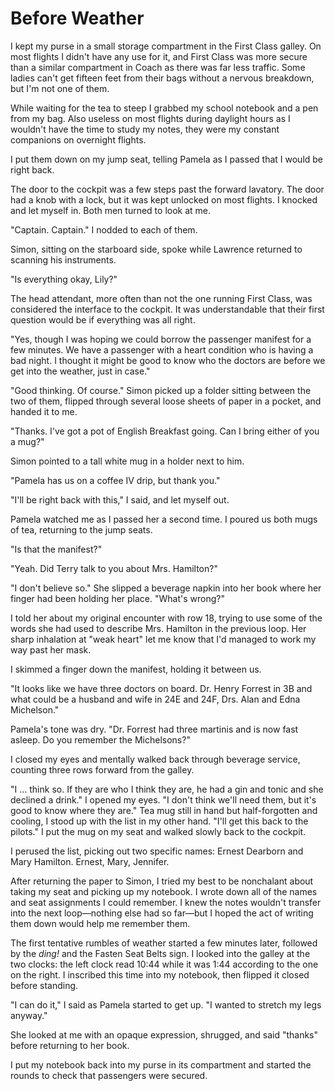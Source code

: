# Before Weather

I kept my purse in a small storage compartment in the First Class galley.
On most flights I didn't have any use for it, and First Class was more secure than a similar compartment in Coach as there was far less traffic.
Some ladies can't get fifteen feet from their bags without a nervous breakdown, but I'm not one of them.

While waiting for the tea to steep I grabbed my school notebook and a pen from my bag.
Also useless on most flights during daylight hours as I wouldn't have the time to study my notes, they were my constant companions on overnight flights.

I put them down on my jump seat, telling Pamela as I passed that I would be right back.

The door to the cockpit was a few steps past the forward lavatory.
The door had a knob with a lock, but it was kept unlocked on most flights.
I knocked and let myself in.
Both men turned to look at me.

"Captain.
Captain."
I nodded to each of them.

Simon, sitting on the starboard side, spoke while Lawrence returned to scanning his instruments.

"Is everything okay, Lily?"

The head attendant, more often than not the one running First Class, was considered the interface to the cockpit.
It was understandable that their first question would be if everything was all right.

"Yes, though I was hoping we could borrow the passenger manifest for a few minutes.
We have a passenger with a heart condition who is having a bad night.
I thought it might be good to know who the doctors are before we get into the weather, just in case."

"Good thinking.
Of course."
Simon picked up a folder sitting between the two of them, flipped through several loose sheets of paper in a pocket, and handed it to me.

"Thanks.
I've got a pot of English Breakfast going.
Can I bring either of you a mug?"

Simon pointed to a tall white mug in a holder next to him.

"Pamela has us on a coffee IV drip, but thank you."

"I'll be right back with this," I said, and let myself out.

Pamela watched me as I passed her a second time.
I poured us both mugs of tea, returning to the jump seats.

"Is that the manifest?"

"Yeah.
Did Terry talk to you about Mrs. Hamilton?"

"I don't believe so."
She slipped a beverage napkin into her book where her finger had been holding her place.
"What's wrong?"

I told her about my original encounter with row 18, trying to use some of the words she had used to describe Mrs. Hamilton in the previous loop.
Her sharp inhalation at "weak heart" let me know that I'd managed to work my way past her mask.

I skimmed a finger down the manifest, holding it between us.

"It looks like we have three doctors on board.
Dr. Henry Forrest in 3B and what could be a husband and wife in 24E and 24F, Drs. Alan and Edna Michelson."

Pamela's tone was dry.
"Dr. Forrest had three martinis and is now fast asleep.
Do you remember the Michelsons?"

I closed my eyes and mentally walked back through beverage service, counting three rows forward from the galley.

"I … think so.
If they are who I think they are, he had a gin and tonic and she declined a drink."
I opened my eyes.
"I don't think we'll need them, but it's good to know where they are."
Tea mug still in hand but half-forgotten and cooling, I stood up with the list in my other hand.
"I'll get this back to the pilots."
I put the mug on my seat and walked slowly back to the cockpit.

I perused the list, picking out two specific names: Ernest Dearborn and Mary Hamilton.
Ernest, Mary, Jennifer.

After returning the paper to Simon, I tried my best to be nonchalant about taking my seat and picking up my notebook.
I wrote down all of the names and seat assignments I could remember.
I knew the notes wouldn't transfer into the next loop—nothing else had so far—but I hoped the act of writing them down would help me remember them.

The first tentative rumbles of weather started a few minutes later, followed by the _ding!_ and the Fasten Seat Belts sign.
I looked into the galley at the two clocks: the left clock read 10:44 while it was 1:44 according to the one on the right.
I inscribed this time into my notebook, then flipped it closed before standing.

"I can do it," I said as Pamela started to get up.
"I wanted to stretch my legs anyway."

She looked at me with an opaque expression, shrugged, and said "thanks" before returning to her book.

I put my notebook back into my purse in its compartment and started the rounds to check that passengers were secured.
